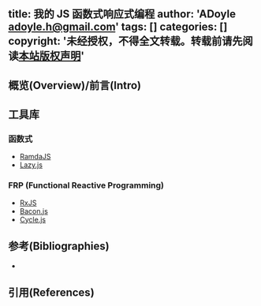 title: 我的 JS 函数式响应式编程
author: 'ADoyle <adoyle.h@gmail.com>'
tags: []
categories: []
copyright: '未经授权，不得全文转载。转载前请先阅读[本站版权声明](http://adoyle.me/blog/copyright.html)'
---

## 概览(Overview)/前言(Intro)


<!-- more -->

## 工具库


### 函数式
- [RamdaJS](https://github.com/ramda/ramda)
- [Lazy.js](https://github.com/dtao/lazy.js)

### FRP (Functional Reactive Programming)
- [RxJS](https://github.com/Reactive-Extensions/RxJS)
- [Bacon.js](https://github.com/baconjs/bacon.js)
- [Cycle.js](https://github.com/cyclejs/cycle-core/)


## 参考(Bibliographies)
- [][B1]

## 引用(References)
[^1]: [][R1]


<!-- 以下是相关链接 -->

[R1]: <url> "备注"

[B1]: <url> "备注"
